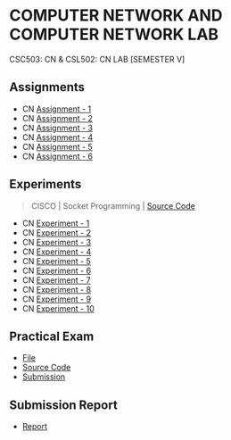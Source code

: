 # COMPUTER NETWORK AND COMPUTER NETWORK LAB
 CSC503: CN & CSL502: CN LAB [SEMESTER V] 

## Assignments

  - CN [Assignment - 1](https://github.com/Amey-Thakur/COMPUTER-NETWORK/blob/main/Assignments/Amey_B-50_CN_Assignment-1.pdf)
  - CN [Assignment - 2](https://github.com/Amey-Thakur/COMPUTER-NETWORK/blob/main/Assignments/Amey_B-50_CN_Assignment-2.pdf)
  - CN [Assignment - 3](https://github.com/Amey-Thakur/COMPUTER-NETWORK/blob/main/Assignments/Amey_B-50_CN_Assignment-3.pdf)
  - CN [Assignment - 4](https://github.com/Amey-Thakur/COMPUTER-NETWORK/blob/main/Assignments/Amey_B-50_CN_Assignment-4.pdf)
  - CN [Assignment - 5](https://github.com/Amey-Thakur/COMPUTER-NETWORK/blob/main/Assignments/Amey_B-50_CN_Assignment-5.pdf)
  - CN [Assignment - 6](https://github.com/Amey-Thakur/COMPUTER-NETWORK/blob/main/Assignments/Amey_B-50_CN_Assignment-6.pdf)

## Experiments

  >CISCO | Socket Programming | [Source Code](https://github.com/Amey-Thakur/COMPUTER-NETWORK-AND-COMPUTER-NETWORK-LAB/tree/main/CISCO)

  - CN [Experiment - 1](https://github.com/Amey-Thakur/COMPUTER-NETWORK/blob/main/Experiments/Amey_B-50_CN_Experiment-1.pdf)
  - CN [Experiment - 2](https://github.com/Amey-Thakur/COMPUTER-NETWORK/blob/main/Experiments/Amey_B-50_CN_Experiment-2.pdf)
  - CN [Experiment - 3](https://github.com/Amey-Thakur/COMPUTER-NETWORK/blob/main/Experiments/Amey_B-50_CN_Experiment-3.pdf)
  - CN [Experiment - 4](https://github.com/Amey-Thakur/COMPUTER-NETWORK/blob/main/Experiments/Amey_B-50_CN_Experiment-4.pdf)
  - CN [Experiment - 5](https://github.com/Amey-Thakur/COMPUTER-NETWORK/blob/main/Experiments/Amey_B-50_CN_Experiment-5.pdf)
  - CN [Experiment - 6](https://github.com/Amey-Thakur/COMPUTER-NETWORK/blob/main/Experiments/Amey_B-50_CN_Experiment-6.pdf)
  - CN [Experiment - 7](https://github.com/Amey-Thakur/COMPUTER-NETWORK/blob/main/Experiments/Amey_B-50_CN_Experiment-7.pdf)
  - CN [Experiment - 8](https://github.com/Amey-Thakur/COMPUTER-NETWORK/blob/main/Experiments/Amey_B-50_CN_Experiment-8.pdf)
  - CN [Experiment - 9](https://github.com/Amey-Thakur/COMPUTER-NETWORK/blob/main/Experiments/Amey_B-50_CN_Experiment-9.pdf)
  - CN [Experiment - 10](https://github.com/Amey-Thakur/COMPUTER-NETWORK/blob/main/Experiments/Amey_B-50_CN_Experiment-10.pdf)

## Practical Exam

  - [File](https://github.com/Amey-Thakur/COMPUTER-NETWORK-AND-COMPUTER-NETWORK-LAB/blob/main/Practical%20Exam/Amey_B-50_CN_Practical_Exam.pdf)
  - [Source Code](https://github.com/Amey-Thakur/COMPUTER-NETWORK-AND-COMPUTER-NETWORK-LAB/blob/main/Practical%20Exam/AMEY_B-50_CN_EXAM_HYBRID_TOPOLOGY.pkt)
  - [Submission](https://github.com/Amey-Thakur/COMPUTER-NETWORK-AND-COMPUTER-NETWORK-LAB/blob/main/Practical%20Exam/TE_B_CN_Pr-Exam_10.30am-12.30pm_12_12_2020.pdf)

## Submission Report 

  - [Report](https://github.com/Amey-Thakur/COMPUTER-NETWORK/blob/main/Submission%20Report/Amey_B-50_CN_Submission_Report.pdf)
